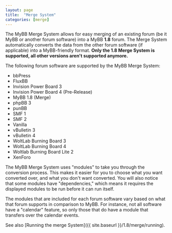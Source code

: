 ```yaml
---
layout: page
title:  "Merge System"
categories: [merge]
---
```


The MyBB Merge System allows for easy merging of an existing forum (be it MyBB or another forum software) into a MyBB <b>1.8</b> forum. The Merge System automatically converts the data from the other forum software (if applicable) into a MyBB-friendly format.
**Only the 1.8 Merge System is supported, all other versions aren't supported anymore.**

The following forum software are supported by the MyBB Merge System:

- bbPress
- FluxBB
- Invision Power Board 3
- Invision Power Board 4 (Pre-Release)
- MyBB 1.8 (Merge)
- phpBB 3
- punBB
- SMF 1
- SMF 2
- Vanilla
- vBulletin 3
- vBulletin 4
- WoltLab Burning Board 3
- WoltLab Burning Board 4
- Woltlab Burning Board Lite 2
- XenForo

The MyBB Merge System uses "modules" to take you through the conversion process. This makes it easier for you to choose what you want converted over, and what you don't want converted. You will also notice that some modules have "dependencies," which means it requires the displayed modules to be run before it can run itself.

The modules that are included for each forum software vary based on what that forum supports in comparison to MyBB. For instance, not all software have a "calendar" feature, so only those that do have a module that transfers over the calendar events.

See also [Running the merge System]({{ site.baseurl }}/1.8/merge/running).